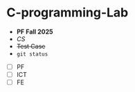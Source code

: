 # C-programming-Lab
- **PF Fall 2025**
- *CS*
- ~~Test Case~~
- ```git status```
- [ ] PF
- [ ] ICT
- [ ] FE
